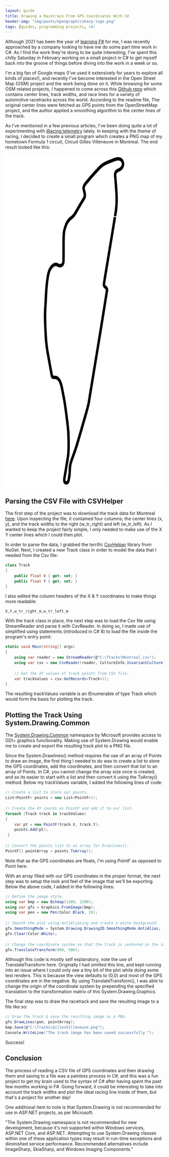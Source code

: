 ```yaml
---
layout: guide
title: Drawing a Racetrack From GPS Coordinates With C#
header-img: "img/posts/opengraph/csharp-logo.png"
tags: [guides, programming projects, c#] 
---
```


Although 2021 has been the year of [learning F#](/2021-01-04-why-learning-fsharp-2021/) for me, I was recently approached by a company looking to have me do some part time work in C#. As I find the work they're doing to be quite interesting, I've spent this chilly Saturday in February working on a small project in C# to get myself back into the groove of things before diving into the work in a week or so.

I'm a big fan of Google maps (I've used it extensively for years to explore all kinds of places!), and recently I've become interested in the Open Street Map (OSM) project and the work being done on it. While browsing for some OSM related projects, I happened to come across this [Github repo](https://github.com/TUMFTM/racetrack-database) which contains center lines, track widths, and race lines for a variety of automotive racetracks across the world. According to the readme file, The original center lines were fetched as GPS points from the OpenStreetMap project, and the author applied a smoothing algorithm to the center lines of the track.

As I've mentioned in a few previous articles, I've been doing quite a lot of experimenting with [iRacing telemetry](https://markjames.dev/2021-02-09-iracing-telemetry-fsharp/) lately. In keeping with the theme of racing, I decided to create a small program which creates a PNG map of my hometown Formula 1 circuit, Circuit Gilles Villeneuve in Montreal. The end result looked like this:

<img src="/img/posts/gilles-villeneuve-trackmap-crop.png" width="700" height="1053" alt="The Gilles Villeneuve Racetrack created from GPS coordinates">

## Parsing the CSV File with CSVHelper

The first step of the project was to download the track data for Montreal [here](https://github.com/TUMFTM/racetrack-database/blob/master/tracks/Montreal.csv). Upon inspecting the file, it contained four columns; the center lines (x, y), and the track widths to the right (w_tr_right) and left (w_tr_left). As I wanted to keep the project fairly simple, I only needed to make use of the X Y center lines which I could then plot.

In order to parse the data, I grabbed the terrific [CsvHelper](https://joshclose.github.io/CsvHelper/getting-started) library from NuGet. Next, I created a new Track class in order to model the data that I needed from the Csv file:

```csharp
class Track
{
    public float X { get; set; }
    public float Y { get; set; }
}
```
I also edited the column headers of the X & Y coordinates to make things more readable:

```
X,Y,w_tr_right_m,w_tr_left_m
```

With the track class in place, the next step was to load the Csv file using StreamReader and parse it with CsvReader. In doing so, I made use of simplified using statements (introduced in C# 8) to load the file inside the program's entry point:

```csharp
static void Main(string[] args)
{
    using var reader = new StreamReader(@"C:\Tracks\Montreal.csv");
    using var csv = new CsvReader(reader, CultureInfo.InvariantCulture);

    // Get the XY values of track points from CSV file.
    var trackValues = csv.GetRecords<Track>();
}
```
The resulting trackValues variable is an IEnumerable of type Track which would form the basis for plotting the track.

## Plotting the Track Using System.Drawing.Common

The [System.Drawing.Common](https://www.nuget.org/packages/System.Drawing.Common) namespace by Microsoft provides access to GDI+ graphics functionality. Making use of System.Drawing would enable me to create and export the resulting track plot to a PNG file.

Since the System.Drawlines() method requires the use of an array of Points to draw an image, the first thing I needed to do was to create a list to store the GPS coordinates, add the coordinates, and then convert that list to an array of Points. In C#, you cannot change the array size once is created, and so its easier to start with a list and then convert it using the ToArray() method. Below my trackValues variable, I added the following lines of code:

```csharp
// Create a list to store our points.
List<PointF> points = new List<PointF>();

// Create the XY coords as PointF and add it to our list. 
foreach (Track track in trackValues)
{
    var pt = new PointF(track.X, track.Y);
    points.Add(pt);
 }

// Convert the points list to an array for Drawlines(). 
PointF[] pointArray = points.ToArray();
```
Note that as the GPS coordinates are floats, I'm using PointF as opposed to Point here.

With an array filled with our GPS coordinates in the proper format, the next step was to setup the look and feel of the image that we'll be exporting. Below the above code, I added in the following lines:
```csharp
// Define the image style.
using var bmp = new Bitmap(1300, 2200);
using var gfx = Graphics.FromImage(bmp);
using var pen = new Pen(Color.Black, 20);

// Smooth the plot using AntiAliasing and create a white background.
gfx.SmoothingMode = System.Drawing.Drawing2D.SmoothingMode.AntiAlias;
gfx.Clear(Color.White);

// Change the coordinate system so that the track is centered in the image.
gfx.TranslateTransform(900, 500);
```
Although this code is mostly self explanatory, note the use of TranslateTransform here. Originally I had omitted this line, and kept running into an issue where I could only see a tiny bit of the plot while doing some test renders. This is because the view defaults to (0,0) and most of the GPS coordinates are in the negative. By using TranslateTransform(), I was able to change the origin of the coordinate system by prepending the specified translation to the transformation matrix of this System.Drawing.Graphics.

The final step was to draw the racetrack and save the resulting image to a file like so:
```csharp
// Draw the track & save the resulting image as a PNG.
gfx.DrawLines(pen, pointArray);
bmp.Save(@"C:\Tracks\GillesVilleneuve.png");
Console.WriteLine("The track image has been saved successfully.");
```
Success!

## Conclusion 

The process of reading a CSV file of GPS coordinates and then drawing them and saving to a file was a painless process in C#, and this was a fun project to get my brain used to the syntax of C#  after having spent the past few months working in F#. Going forward, it could be interesting to take into account the track widths and plot the ideal racing line inside of them, but that's a project for another day! 

One additional item to note is that System.Drawing is not recommended for use in ASP.NET projects, as per Microsoft:

"The System.Drawing namespace is not recommended for new development, because it's not supported within Windows services, ASP.NET Core, and ASP.NET. Attempting to use System.Drawing classes within one of these application types may result in run-time exceptions and diminished service performance. Recommended alternatives include ImageSharp, SkiaSharp, and Windows Imaging Components."
